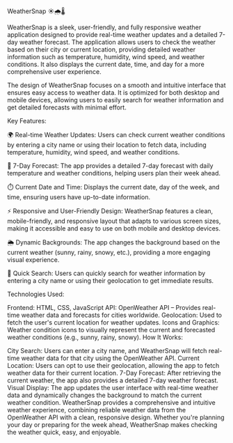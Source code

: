 WeatherSnap ☀️🌧️🌡️

WeatherSnap is a sleek, user-friendly, and fully responsive weather application designed to provide real-time weather updates and a detailed 7-day weather forecast. The application allows users to check the weather based on their city or current location, providing detailed weather information such as temperature, humidity, wind speed, and weather conditions. It also displays the current date, time, and day for a more comprehensive user experience.

The design of WeatherSnap focuses on a smooth and intuitive interface that ensures easy access to weather data. It is optimized for both desktop and mobile devices, allowing users to easily search for weather information and get detailed forecasts with minimal effort.

Key Features:

🌍 Real-time Weather Updates: Users can check current weather conditions by entering a city name or using their location to fetch data, including temperature, humidity, wind speed, and weather conditions.

📅 7-Day Forecast: The app provides a detailed 7-day forecast with daily temperature and weather conditions, helping users plan their week ahead.

⏱️ Current Date and Time: Displays the current date, day of the week, and time, ensuring users have up-to-date information.

⚡ Responsive and User-Friendly Design: WeatherSnap features a clean, mobile-friendly, and responsive layout that adapts to various screen sizes, making it accessible and easy to use on both mobile and desktop devices.

🌦️ Dynamic Backgrounds: The app changes the background based on the current weather (sunny, rainy, snowy, etc.), providing a more engaging visual experience.

🚀 Quick Search: Users can quickly search for weather information by entering a city name or using their geolocation to get immediate results.

Technologies Used:

Frontend: HTML, CSS, JavaScript
API: OpenWeather API – Provides real-time weather data and forecasts for cities worldwide.
Geolocation: Used to fetch the user's current location for weather updates.
Icons and Graphics: Weather condition icons to visually represent the current and forecasted weather conditions (e.g., sunny, rainy, snowy).
How It Works:

City Search: Users can enter a city name, and WeatherSnap will fetch real-time weather data for that city using the OpenWeather API.
Current Location: Users can opt to use their geolocation, allowing the app to fetch weather data for their current location.
7-Day Forecast: After retrieving the current weather, the app also provides a detailed 7-day weather forecast.
Visual Display: The app updates the user interface with real-time weather data and dynamically changes the background to match the current weather condition.
WeatherSnap provides a comprehensive and intuitive weather experience, combining reliable weather data from the OpenWeather API with a clean, responsive design. Whether you're planning your day or preparing for the week ahead, WeatherSnap makes checking the weather quick, easy, and enjoyable.

